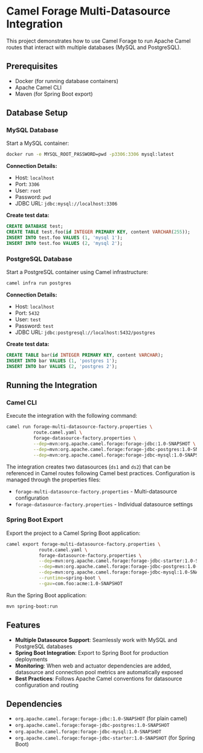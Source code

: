 # Camel Forage Multi-Datasource Integration

This project demonstrates how to use Camel Forage to run Apache Camel routes that interact with multiple databases (MySQL and PostgreSQL).

## Prerequisites

- Docker (for running database containers)
- Apache Camel CLI
- Maven (for Spring Boot export)

## Database Setup

### MySQL Database

Start a MySQL container:

```bash
docker run -e MYSQL_ROOT_PASSWORD=pwd -p3306:3306 mysql:latest
```

**Connection Details:**
- Host: `localhost`
- Port: `3306`
- User: `root`
- Password: `pwd`
- JDBC URL: `jdbc:mysql://localhost:3306`

**Create test data:**

```sql
CREATE DATABASE test;
CREATE TABLE test.foo(id INTEGER PRIMARY KEY, content VARCHAR(255));
INSERT INTO test.foo VALUES (1, 'mysql 1');
INSERT INTO test.foo VALUES (2, 'mysql 2');
```

### PostgreSQL Database

Start a PostgreSQL container using Camel infrastructure:

```bash
camel infra run postgres
```

**Connection Details:**
- Host: `localhost`
- Port: `5432`
- User: `test`
- Password: `test`
- JDBC URL: `jdbc:postgresql://localhost:5432/postgres`

**Create test data:**

```sql
CREATE TABLE bar(id INTEGER PRIMARY KEY, content VARCHAR);
INSERT INTO bar VALUES (1, 'postgres 1');
INSERT INTO bar VALUES (2, 'postgres 2');
```

## Running the Integration

### Camel CLI

Execute the integration with the following command:

```bash
camel run forage-multi-datasource-factory.properties \
          route.camel.yaml \
          forage-datasource-factory.properties \
          --dep=mvn:org.apache.camel.forage:forage-jdbc:1.0-SNAPSHOT \
          --dep=mvn:org.apache.camel.forage:forage-jdbc-postgres:1.0-SNAPSHOT \
          --dep=mvn:org.apache.camel.forage:forage-jdbc-mysql:1.0-SNAPSHOT
```

The integration creates two datasources (`ds1` and `ds2`) that can be referenced in Camel routes following Camel best practices. Configuration is managed through the properties files:
- `forage-multi-datasource-factory.properties` - Multi-datasource configuration
- `forage-datasource-factory.properties` - Individual datasource settings

### Spring Boot Export

Export the project to a Camel Spring Boot application:

```bash
camel export forage-multi-datasource-factory.properties \
            route.camel.yaml \
            forage-datasource-factory.properties \
            --dep=mvn:org.apache.camel.forage:forage-jdbc-starter:1.0-SNAPSHOT \
            --dep=mvn:org.apache.camel.forage:forage-jdbc-postgres:1.0-SNAPSHOT \
            --dep=mvn:org.apache.camel.forage:forage-jdbc-mysql:1.0-SNAPSHOT \
            --runtime=spring-boot \
            --gav=com.foo:acme:1.0-SNAPSHOT
```

Run the Spring Boot application:

```bash
mvn spring-boot:run
```

## Features

- **Multiple Datasource Support**: Seamlessly work with MySQL and PostgreSQL databases
- **Spring Boot Integration**: Export to Spring Boot for production deployments
- **Monitoring**: When web and actuator dependencies are added, datasource and connection pool metrics are automatically exposed
- **Best Practices**: Follows Apache Camel conventions for datasource configuration and routing

## Dependencies

- `org.apache.camel.forage:forage-jdbc:1.0-SNAPSHOT` (for plain camel)
- `org.apache.camel.forage:forage-jdbc-postgres:1.0-SNAPSHOT` 
- `org.apache.camel.forage:forage-jdbc-mysql:1.0-SNAPSHOT`
- `org.apache.camel.forage:forage-jdbc-starter:1.0-SNAPSHOT` (for Spring Boot)